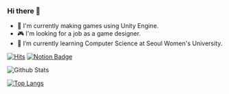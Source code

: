 ### Hi there 👋

- 🔭 I'm currently making games using Unity Engine.
- 🎮 I'm looking for a job as a game designer.
- 🌱 I’m currently learning Computer Science at Seoul Women's University.
<!--
**victoryAshe/victoryAshe** is a ✨ _special_ ✨ repository because its `README.md` (this file) appears on your GitHub profile.

Here are some ideas to get you started:

- 🔭 I’m currently working on ...
- 🌱 I’m currently learning ...
- 👯 I’m looking to collaborate on ...
- 🤔 I’m looking for help with ...
- 💬 Ask me about ...
- 📫 How to reach me: ...
- 😄 Pronouns: ...
- ⚡ Fun fact: ...
-->


[![Hits](https://hits.seeyoufarm.com/api/count/incr/badge.svg?url=https://github.com/victoryAshe/victoryAshe%2Fgjbae1212%2Fhit-counter&count_bg=%237ED6FF&title_bg=%23008ED9&icon=apachespark.svg&icon_color=%23E7E7E7&title=hits&edge_flat=true)](https://hits.seeyoufarm.com) [![Notion Badge](https://img.shields.io/badge/-Notion-blue?logo=Notion&logoColor=white&link=https://www.notion.so/victoryAshe-d9fea4ac78894d5780358f71be127ff7)](https://www.notion.so/victoryAshe-d9fea4ac78894d5780358f71be127ff7)

![Github Stats](https://github-readme-stats.vercel.app/api?username=VictoryAshe&show_icons=true)


[![Top Langs](https://github-readme-stats.vercel.app/api/top-langs/?username=victoryAshe&show_icons=true)](https://github.com/anuraghazra/github-readme-stats)

